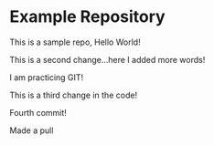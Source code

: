 # Example Repository
This is a sample repo, Hello World!

This is a second change...here I added more words!


I am practicing GIT!


This is a third change in the code!


Fourth commit!

Made a pull